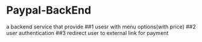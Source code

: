 # Paypal-BackEnd

a backend service that provide 
##1 usesr with menu options(with price)
##2 user authentication
##3 redirect user to external link for payment
